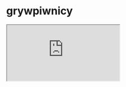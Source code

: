 # grywpiwnicy
<iframe src="https://www.w3schools.com" title="W3Schools Free Online Web Tutorials"></iframe>
